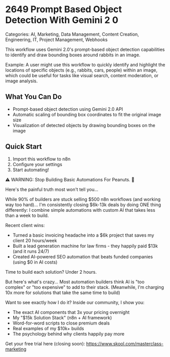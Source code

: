 # 2649 Prompt Based Object Detection With Gemini 2 0

Categories: AI, Marketing, Data Management, Content Creation, Engineering, IT, Project Management, Webhooks

This workflow uses Gemini 2.0's prompt-based object detection capabilities to identify and draw bounding boxes around rabbits in an image.

Example: A user might use this workflow to quickly identify and highlight the locations of specific objects (e.g., rabbits, cars, people) within an image, which could be useful for tasks like visual search, content moderation, or image analysis.

## What You Can Do
- Prompt-based object detection using Gemini 2.0 API
- Automatic scaling of bounding box coordinates to fit the original image size
- Visualization of detected objects by drawing bounding boxes on the image

## Quick Start
1. Import this workflow to n8n
2. Configure your settings
3. Start automating!

⚠️ WARNING: Stop Building Basic Automations For Peanuts. 🚫

Here's the painful truth most won't tell you...

While 90% of builders are stuck selling $500 n8n workflows (and working way too hard)...
I'm consistently closing $6k-13k deals by doing ONE thing differently:
I combine simple automations with custom AI that takes less than a week to build.

Recent client wins:
* Turned a basic invoicing headache into a $6k project that saves my client 20 hours/week
* Built a lead generation machine for law firms - they happily paid $13k (and it runs 24/7)
* Created AI-powered SEO automation that beats funded companies (using $0 in AI costs)

Time to build each solution? Under 2 hours.

But here's what's crazy...
Most automation builders think AI is "too complex" or "too expensive" to add to their stack.
(Meanwhile, I'm charging 10x more for solutions that take the same time to build)

Want to see exactly how I do it?
Inside our community, I show you:
* The exact AI components that 3x your pricing overnight
* My "$15k Solution Stack" (n8n + AI framework)
* Word-for-word scripts to close premium deals
* Real examples of my $10k+ builds
* The psychology behind why clients happily pay more

Get your free trial here (closing soon): https://www.skool.com/masterclass-marketing
